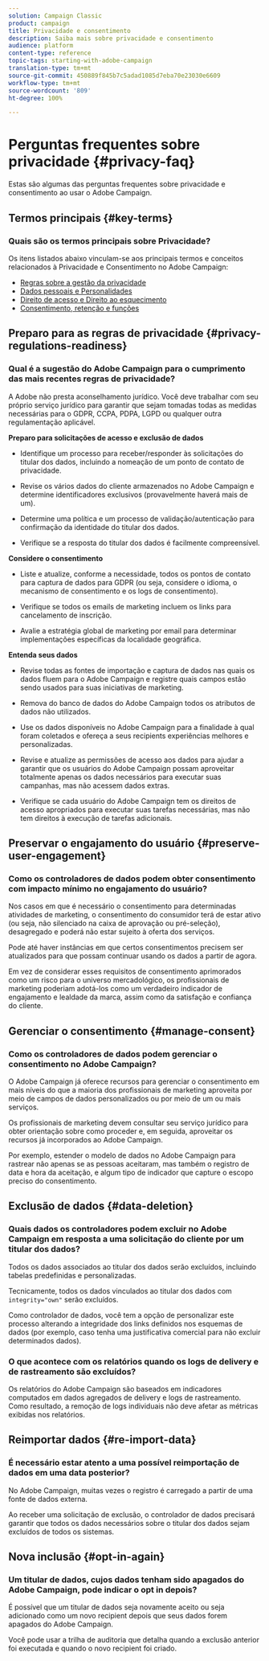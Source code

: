 ```yaml
---
solution: Campaign Classic
product: campaign
title: Privacidade e consentimento
description: Saiba mais sobre privacidade e consentimento
audience: platform
content-type: reference
topic-tags: starting-with-adobe-campaign
translation-type: tm+mt
source-git-commit: 450889f845b7c5adad1085d7eba70e23030e6609
workflow-type: tm+mt
source-wordcount: '809'
ht-degree: 100%

---
```



# Perguntas frequentes sobre privacidade {#privacy-faq}

Estas são algumas das perguntas frequentes sobre privacidade e consentimento ao usar o Adobe Campaign.

## Termos principais {#key-terms}

### Quais são os termos principais sobre Privacidade?

Os itens listados abaixo vinculam-se aos principais termos e conceitos relacionados à Privacidade e Consentimento no Adobe Campaign:

* [Regras sobre a gestão da privacidade](../../platform/using/privacy-management.md#privacy-management-regulations)
* [Dados pessoais e Personalidades](../../platform/using/privacy-and-recommendations.md#personal-data)
* [Direito de acesso e Direito ao esquecimento](../../platform/using/privacy-management.md#right-access-forgotten)
* [Consentimento, retenção e funções](../../platform/using/privacy-management.md#consent-retention-roles)

## Preparo para as regras de privacidade {#privacy-regulations-readiness}

### Qual é a sugestão do Adobe Campaign para o cumprimento das mais recentes regras de privacidade?

A Adobe não presta aconselhamento jurídico. Você deve trabalhar com seu próprio serviço jurídico para garantir que sejam tomadas todas as medidas necessárias para o GDPR, CCPA, PDPA, LGPD ou qualquer outra regulamentação aplicável.

**Preparo para solicitações de acesso e exclusão de dados**

* Identifique um processo para receber/responder às solicitações do titular dos dados, incluindo a nomeação de um ponto de contato de privacidade.

* Revise os vários dados do cliente armazenados no Adobe Campaign e determine identificadores exclusivos (provavelmente haverá mais de um).

* Determine uma política e um processo de validação/autenticação para confirmação da identidade do titular dos dados.

* Verifique se a resposta do titular dos dados é facilmente compreensível.

**Considere o consentimento**

* Liste e atualize, conforme a necessidade, todos os pontos de contato para captura de dados para GDPR (ou seja, considere o idioma, o mecanismo de consentimento e os logs de consentimento).

* Verifique se todos os emails de marketing incluem os links para cancelamento de inscrição.

* Avalie a estratégia global de marketing por email para determinar implementações específicas da localidade geográfica.

**Entenda seus dados**

* Revise todas as fontes de importação e captura de dados nas quais os dados fluem para o Adobe Campaign e registre quais campos estão sendo usados para suas iniciativas de marketing.

* Remova do banco de dados do Adobe Campaign todos os atributos de dados não utilizados.

* Use os dados disponíveis no Adobe Campaign para a finalidade à qual foram coletados e ofereça a seus recipients experiências melhores e personalizadas.

* Revise e atualize as permissões de acesso aos dados para ajudar a garantir que os usuários do Adobe Campaign possam aproveitar totalmente apenas os dados necessários para executar suas campanhas, mas não acessem dados extras.

* Verifique se cada usuário do Adobe Campaign tem os direitos de acesso apropriados para executar suas tarefas necessárias, mas não tem direitos à execução de tarefas adicionais.

## Preservar o engajamento do usuário {#preserve-user-engagement}

### Como os controladores de dados podem obter consentimento com impacto mínimo no engajamento do usuário?

Nos casos em que é necessário o consentimento para determinadas atividades de marketing, o consentimento do consumidor terá de estar ativo (ou seja, não silenciado na caixa de aprovação ou pré-seleção), desagregado e poderá não estar sujeito à oferta dos serviços.

Pode até haver instâncias em que certos consentimentos precisem ser atualizados para que possam continuar usando os dados a partir de agora.

Em vez de considerar esses requisitos de consentimento aprimorados como um risco para o universo mercadológico, os profissionais de marketing poderiam adotá-los como um verdadeiro indicador de engajamento e lealdade da marca, assim como da satisfação e confiança do cliente.

## Gerenciar o consentimento {#manage-consent}

### Como os controladores de dados podem gerenciar o consentimento no Adobe Campaign?

O Adobe Campaign já oferece recursos para gerenciar o consentimento em mais níveis do que a maioria dos profissionais de marketing aproveita por meio de campos de dados personalizados ou por meio de um ou mais serviços.

Os profissionais de marketing devem consultar seu serviço jurídico para obter orientação sobre como proceder e, em seguida, aproveitar os recursos já incorporados ao Adobe Campaign.

Por exemplo, estender o modelo de dados no Adobe Campaign para rastrear não apenas se as pessoas aceitaram, mas também o registro de data e hora da aceitação, e algum tipo de indicador que capture o escopo preciso do consentimento.

## Exclusão de dados {#data-deletion}

### Quais dados os controladores podem excluir no Adobe Campaign em resposta a uma solicitação do cliente por um titular dos dados?

Todos os dados associados ao titular dos dados serão excluídos, incluindo tabelas predefinidas e personalizadas.

Tecnicamente, todos os dados vinculados ao titular dos dados com `integrity="own"` serão excluídos.

Como controlador de dados, você tem a opção de personalizar este processo alterando a integridade dos links definidos nos esquemas de dados (por exemplo, caso tenha uma justificativa comercial para não excluir determinados dados).

### O que acontece com os relatórios quando os logs de delivery e de rastreamento são excluídos?

Os relatórios do Adobe Campaign são baseados em indicadores computados em dados agregados de delivery e logs de rastreamento. Como resultado, a remoção de logs individuais não deve afetar as métricas exibidas nos relatórios.

## Reimportar dados {#re-import-data}

### É necessário estar atento a uma possível reimportação de dados em uma data posterior?

No Adobe Campaign, muitas vezes o registro é carregado a partir de uma fonte de dados externa.

Ao receber uma solicitação de exclusão, o controlador de dados precisará garantir que todos os dados necessários sobre o titular dos dados sejam excluídos de todos os sistemas.

## Nova inclusão {#opt-in-again}

### Um titular de dados, cujos dados tenham sido apagados do Adobe Campaign, pode indicar o opt in depois?

É possível que um titular de dados seja novamente aceito ou seja adicionado como um novo recipient depois que seus dados forem apagados do Adobe Campaign.

Você pode usar a trilha de auditoria que detalha quando a exclusão anterior foi executada e quando o novo recipient foi criado.